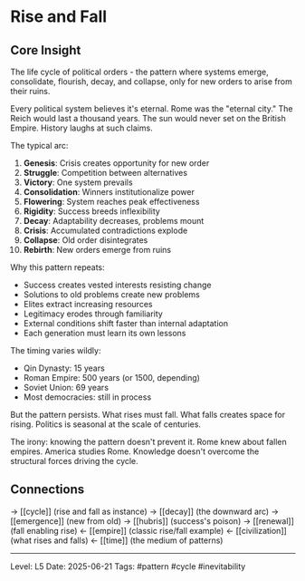 # Rise and Fall

## Core Insight
The life cycle of political orders - the pattern where systems emerge, consolidate, flourish, decay, and collapse, only for new orders to arise from their ruins.

Every political system believes it's eternal. Rome was the "eternal city." The Reich would last a thousand years. The sun would never set on the British Empire. History laughs at such claims.

The typical arc:
1. **Genesis**: Crisis creates opportunity for new order
2. **Struggle**: Competition between alternatives
3. **Victory**: One system prevails
4. **Consolidation**: Winners institutionalize power
5. **Flowering**: System reaches peak effectiveness
6. **Rigidity**: Success breeds inflexibility  
7. **Decay**: Adaptability decreases, problems mount
8. **Crisis**: Accumulated contradictions explode
9. **Collapse**: Old order disintegrates
10. **Rebirth**: New orders emerge from ruins

Why this pattern repeats:
- Success creates vested interests resisting change
- Solutions to old problems create new problems
- Elites extract increasing resources
- Legitimacy erodes through familiarity
- External conditions shift faster than internal adaptation
- Each generation must learn its own lessons

The timing varies wildly:
- Qin Dynasty: 15 years
- Roman Empire: 500 years (or 1500, depending)
- Soviet Union: 69 years
- Most democracies: still in process

But the pattern persists. What rises must fall. What falls creates space for rising. Politics is seasonal at the scale of centuries.

The irony: knowing the pattern doesn't prevent it. Rome knew about fallen empires. America studies Rome. Knowledge doesn't overcome the structural forces driving the cycle.

## Connections
→ [[cycle]] (rise and fall as instance)
→ [[decay]] (the downward arc)
→ [[emergence]] (new from old)
→ [[hubris]] (success's poison)
→ [[renewal]] (fall enabling rise)
← [[empire]] (classic rise/fall example)
← [[civilization]] (what rises and falls)
← [[time]] (the medium of patterns)

---
Level: L5
Date: 2025-06-21
Tags: #pattern #cycle #inevitability